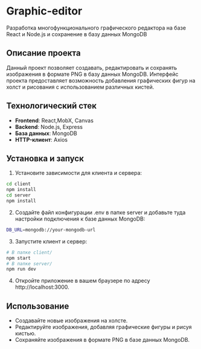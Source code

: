 # Graphic-editor
Разработка многофункционального графического редактора на базе React и Node.js и сохранение в базу данных MongoDB

## Описание проекта
Данный проект позволяет создавать, редактировать и сохранять изображения в формате PNG в базу данных MongoDB. Интерфейс проекта предоставляет возможность добавления графических фигур на холст и рисования с использованием различных кистей.

## Технологический стек
- **Frontend**: React,MobX, Canvas
- **Backend**: Node.js, Express
- **База данных**: MongoDB
- **HTTP-клиент**: Axios

## Установка и запуск
1. Установите зависимости для клиента и сервера:
```bash
cd client
npm install
cd server
npm install
```
2. Создайте файл конфигурации .env в папке server и добавьте туда настройки подключения к базе данных MongoDB:
```bash
DB_URL=mongodb://your-mongodb-url
```
3. Запустите клиент и сервер:
```bash
# В папке client/
npm start
# В папке server/
npm run dev
```
4. Откройте приложение в вашем браузере по адресу http://localhost:3000.

## Использование
- Создавайте новые изображения на холсте.
- Редактируйте изображения, добавляя графические фигуры и рисуя кистью.
- Сохраняйте изображения в формате PNG в базе данных MongoDB.
